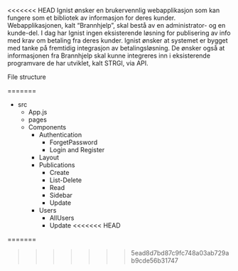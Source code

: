 <<<<<<< HEAD
Ignist ønsker en brukervennlig webapplikasjon som kan fungere som et bibliotek av informasjon for deres kunder. Webapplikasjonen, kalt “Brannhjelp”, skal bestå av en administrator- og en kunde-del. I dag har Ignist ingen eksisterende løsning for publisering av info med krav om betaling fra deres kunder. Ignist ønsker at systemet er bygget med tanke på fremtidig integrasjon av betalingsløsning. De ønsker også at informasjonen fra Brannhjelp skal kunne integreres inn i eksisterende programvare de har utviklet, kalt STRGI, via API. 


File structure

=======
- src
  - App.js
  - pages
  - Components
    - Authentication
      - ForgetPassword
      - Login and Register
    - Layout
    - Publications
      - Create
      - List-Delete
      - Read
      - Sidebar
      - Update
    - Users
      - AllUsers
      - Update
<<<<<<< HEAD









=======
>>>>>>> 5ead8d7bd87c9fc748a03ab729ab9cde56b31747
